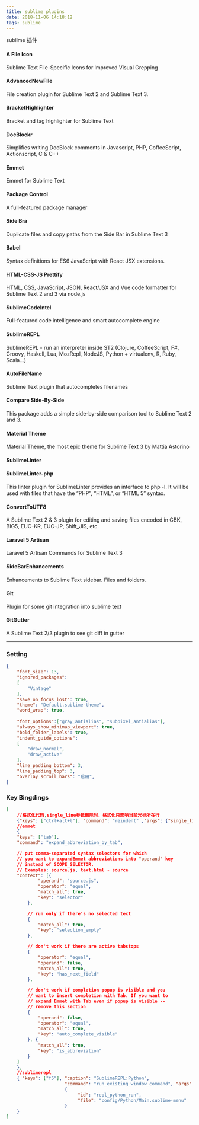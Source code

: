 ```yaml
---
title: sublime plugins
date: 2018-11-06 14:18:12
tags: sublime
---
```

sublime 插件
<!-- more -->
#### A File Icon
Sublime Text File-Specific Icons for Improved Visual Grepping
#### AdvancedNewFIle
File creation plugin for Sublime Text 2 and Sublime Text 3.
#### BracketHighlighter
Bracket and tag highlighter for Sublime Text 
#### DocBlockr
Simplifies writing DocBlock comments in Javascript, PHP, CoffeeScript, Actionscript, C & C++
#### Emmet
Emmet for Sublime Text
#### Package Control
A full-featured package manager
#### Side Bra
Duplicate files and copy paths from the Side Bar in Sublime Text 3
#### Babel
Syntax definitions for ES6 JavaScript with React JSX extensions.
#### HTML-CSS-JS Prettify
HTML, CSS, JavaScript, JSON, React/JSX and Vue code formatter for Sublime Text 2 and 3 via node.js
#### SublimeCodeIntel
Full-featured code intelligence and smart autocomplete engine
#### SublimeREPL
SublimeREPL - run an interpreter inside ST2 (Clojure, CoffeeScript, F#, Groovy, Haskell, Lua, MozRepl, NodeJS, Python + virtualenv, R, Ruby, Scala...)
#### Auto​File​Name
Sublime Text plugin that autocompletes filenames
#### Compare Side-By-Side
This package adds a simple side-by-side comparison tool to Sublime Text 2 and 3.
#### Material Theme
Material Theme, the most epic theme for Sublime Text 3 by Mattia Astorino
#### SublimeLinter
#### SublimeLinter-php
This linter plugin for SublimeLinter provides an interface to php -l. It will be used with files that have the “PHP”, “HTML”, or “HTML 5” syntax.
#### ConvertToUTF8
A Sublime Text 2 & 3 plugin for editing and saving files encoded in GBK, BIG5, EUC-KR, EUC-JP, Shift_JIS, etc.
#### Laravel 5 Artisan
Laravel 5 Artisan Commands for Sublime Text 3
#### SideBarEnhancements
Enhancements to Sublime Text sidebar. Files and folders.
#### Git
Plugin for some git integration into sublime text
#### GitGutter
A Sublime Text 2/3 plugin to see git diff in gutter

---

### Setting
```json
{
	"font_size": 13,
	"ignored_packages":
	[
		"Vintage"
	],
    "save_on_focus_lost": true,
	"theme": "Default.sublime-theme",
	"word_wrap": true,
    
    "font_options":["gray_antialias", "subpixel_antialias"],
    "always_show_minimap_viewport": true,
    "bold_folder_labels": true,
    "indent_guide_options":
    [
        "draw_normal",
        "draw_active"
    ],
    "line_padding_bottom": 3,
    "line_padding_top": 3,
    "overlay_scroll_bars": "启用",
}

```

### Key Bingdings
```json
[
	//格式化代码,single_line参数删除时，格式化只影响当前光标所在行
	{"keys": ["ctrl+alt+l"], "command": "reindent" ,"args": {"single_line": false}},
	//emmet
	{
    "keys": ["tab"],
    "command": "expand_abbreviation_by_tab",

    // put comma-separated syntax selectors for which 
    // you want to expandEmmet abbreviations into "operand" key 
    // instead of SCOPE_SELECTOR.
    // Examples: source.js, text.html - source
    "context": [{
            "operand": "source.js",
            "operator": "equal",
            "match_all": true,
            "key": "selector"
        },

        // run only if there's no selected text
        {
            "match_all": true,
            "key": "selection_empty"
        },

        // don't work if there are active tabstops
        {
            "operator": "equal",
            "operand": false,
            "match_all": true,
            "key": "has_next_field"
        },

        // don't work if completion popup is visible and you
        // want to insert completion with Tab. If you want to
        // expand Emmet with Tab even if popup is visible -- 
        // remove this section
        {
            "operand": false,
            "operator": "equal",
            "match_all": true,
            "key": "auto_complete_visible"
        }, {
            "match_all": true,
            "key": "is_abbreviation"
        }
    ]
	},
    //sublimerepl
    { "keys": ["f5"], "caption": "SublimeREPL:Python", 
                      "command": "run_existing_window_command", "args":
                      {
                           "id": "repl_python_run",
                           "file": "config/Python/Main.sublime-menu"
                      } 
    }
]


```
